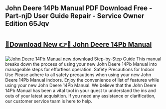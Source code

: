 ## John Deere 14Pb Manual PDF Download Free - Part-njD User Guide Repair - Service Owner Edition 65Jqv

# <h2><a href="http://bc92365.oget.top/?id=John+Deere+14Pb+Manual">🔗Download New 👉🔴 John Deere 14Pb Manual</a></h2>

[![John Deere 14Pb Manual new download](https://i.imgur.com/5g1atiW.png)](http://bc92365.oget.top/?id=John+Deere+14Pb+Manual)
Step-by-Step Guide This manual breaks down the process of using your new John Deere 14Pb Manual into manageable steps for effortless operation. Safety Precautions for Indoor Use Please adhere to all safety precautions when using your new John Deere 14Pb Manual indoors. Enjoy the convenience of list of features while using your new John Deere 14Pb Manual. We believe that the John Deere 14Pb Manual has been a vital tool in your quest to understand the ins and outs of your latest acquisition. If you need any assistance or clarification, our customer service team is here to help.
